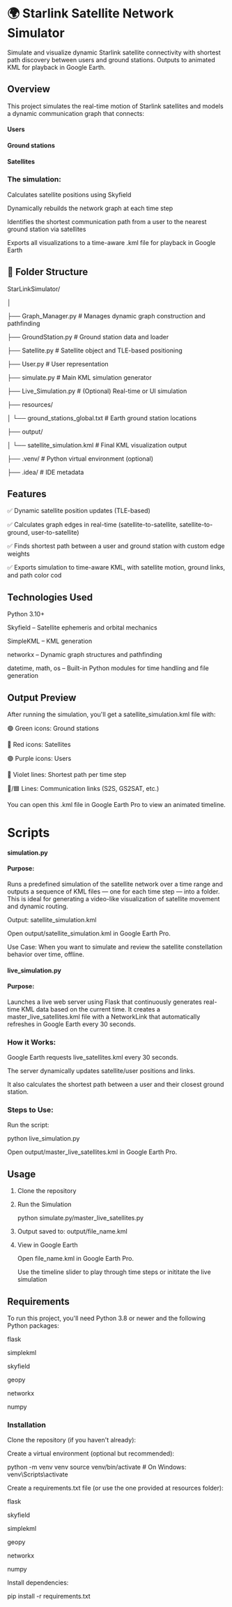 # 🌍 Starlink Satellite Network Simulator #

Simulate and visualize dynamic Starlink satellite connectivity with shortest path discovery between users and ground stations. Outputs to animated KML for playback in Google Earth.

## Overview ##

This project simulates the real-time motion of Starlink satellites and models a dynamic communication graph that connects:

#### Users

#### Ground stations

#### Satellites

### The simulation:

Calculates satellite positions using Skyfield

Dynamically rebuilds the network graph at each time step

Identifies the shortest communication path from a user to the nearest ground station via satellites

Exports all visualizations to a time-aware .kml file for playback in Google Earth

## 📁 Folder Structure ##

StarLinkSimulator/

│

├── Graph_Manager.py           # Manages dynamic graph construction and pathfinding

├── GroundStation.py           # Ground station data and loader

├── Satellite.py               # Satellite object and TLE-based positioning

├── User.py                    # User representation

├── simulate.py                # Main KML simulation generator

├── Live_Simulation.py         # (Optional) Real-time or UI simulation

├── resources/

│   └── ground_stations_global.txt   # Earth ground station locations

├── output/

│   └── satellite_simulation.kml     # Final KML visualization output

├── .venv/                     # Python virtual environment (optional)

├── .idea/                     # IDE metadata

 ## Features ##
✅ Dynamic satellite position updates (TLE-based)

✅ Calculates graph edges in real-time (satellite-to-satellite, satellite-to-ground, user-to-satellite)

✅ Finds shortest path between a user and ground station with custom edge weights

✅ Exports simulation to time-aware KML, with satellite motion, ground links, and path color cod

## Technologies Used

Python 3.10+

Skyfield – Satellite ephemeris and orbital mechanics

SimpleKML – KML generation

networkx – Dynamic graph structures and pathfinding

datetime, math, os – Built-in Python modules for time handling and file generation

 ## Output Preview

After running the simulation, you'll get a satellite_simulation.kml file with:

🟢 Green icons: Ground stations

🔴 Red icons: Satellites

🟣 Purple icons: Users

🔵 Violet lines: Shortest path per time step

🔴/🟦 Lines: Communication links (S2S, GS2SAT, etc.)

You can open this .kml file in Google Earth Pro to view an animated timeline.

# Scripts #

#### simulation.py ####

#### Purpose:

Runs a predefined simulation of the satellite network over a time range and outputs a sequence of KML files — one for each time step — into a folder. This is ideal for generating a video-like visualization of satellite movement and dynamic routing.

Output: satellite_simulation.kml

Open output/satellite_simulation.kml in Google Earth Pro.

Use Case:
When you want to simulate and review the satellite constellation behavior over time, offline.

#### live_simulation.py ####

#### Purpose:

Launches a live web server using Flask that continuously generates real-time KML data based on the current time. It creates a master_live_satellites.kml file with a NetworkLink that automatically refreshes in Google Earth every 30 seconds.

### How it Works:

Google Earth requests live_satellites.kml every 30 seconds.

The server dynamically updates satellite/user positions and links.

It also calculates the shortest path between a user and their closest ground station.

### Steps to Use:

Run the script:

python live_simulation.py

Open output/master_live_satellites.kml in Google Earth Pro.

## Usage ##

1. Clone the repository

2. Run the Simulation

    python simulate.py/master_live_satellites.py

3. Output saved to: output/file_name.kml

4. View in Google Earth

    Open file_name.kml in Google Earth Pro.

    Use the timeline slider to play through time steps or inititate the live simulation

## Requirements ##
 
To run this project, you'll need Python 3.8 or newer and the following Python packages:

flask

simplekml

skyfield

geopy

networkx

numpy

### Installation ###

Clone the repository (if you haven't already):

Create a virtual environment (optional but recommended):

python -m venv venv
source venv/bin/activate     # On Windows: venv\Scripts\activate

Create a requirements.txt file (or use the one provided at resources folder):

flask

skyfield

simplekml

geopy

networkx

numpy

Install dependencies:

pip install -r requirements.txt


